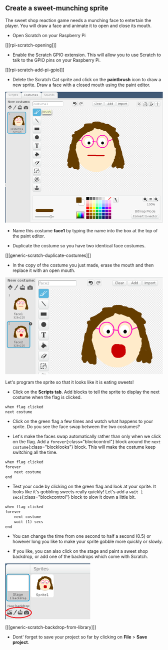 ## Create a sweet-munching sprite

The sweet shop reaction game needs a munching face to entertain the player. You will draw a face and animate it to open and close its mouth.

+ Open Scratch on your Raspberry Pi

[[[rpi-scratch-opening]]]

+ Enable the Scratch GPIO extension. This will allow you to use Scratch to talk to the GPIO pins on your Raspberry Pi.

[[[rpi-scratch-add-pi-gpio]]]

+ Delete the Scratch Cat sprite and click on the **paintbrush** icon to draw a new sprite. Draw a face with a closed mouth using the paint editor.

![Closed mouth face](images/closed-face.png)

+ Name this costume **face1** by typing the name into the box at the top of the paint editor.

+ Duplicate the costume so you have two identical face costumes.

[[[generic-scratch-duplicate-costumes]]]

+ In the copy of the costume you just made, erase the mouth and then replace it with an open mouth.

![Open mouth face](images/open-face.png)

Let's program the sprite so that it looks like it is eating sweets!

+ Click on the **Scripts tab**. Add blocks to tell the sprite to display the next costume when the flag is clicked.

```blocks
when flag clicked
next costume
```

+ Click on the green flag a few times and watch what happens to your sprite. Do you see the face swap between the two costumes?

+ Let's make the faces swap automatically rather than only when we click on the flag. Add a `forever`{:class="blockcontrol"} block around the `next costume`{:class="blocklooks"} block. This will make the costume keep switching all the time.

```blocks
when flag clicked
forever
    next costume
end
```

+ Test your code by clicking on the green flag and look at your sprite. It looks like it's gobbling sweets really quickly! Let's add a `wait 1 secs`{:class="blockcontrol"} block to slow it down a little bit.

```blocks
when flag clicked
forever
    next costume
    wait (1) secs
end
```

+ You can change the time from one second to half a second (0.5) or however long you like to make your sprite gobble more quickly or slowly.

+ If you like, you can also click on the stage and paint a sweet shop backdrop, or add one of the backdrops which come with Scratch.

![Backdrops](images/backdrop.png)

[[[generic-scratch-backdrop-from-library]]]

+ Dont' forget to save your project so far by clicking on **File** > **Save project**.
